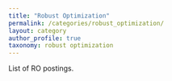 ```yaml
---
title: "Robust Optimization"
permalink: /categories/robust_optimization/
layout: category
author_profile: true
taxonomy: robust optimization
---
```


List of RO postings.